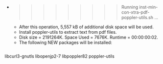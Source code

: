 * >>>>>>>>> Running inst-min-con-xtra-pdf-poppler-utils.sh ...
  * After this operation, 5,557 kB of additional disk space will be used.
  * Install poppler-utils to extract text from pdf files.
  * Disk size = 2191264K. Space Used = 7676K. Runtime = 00:00:00:02.
  * The following NEW packages will be installed:
  ```bash
libcurl3-gnutls libopenjp2-7 libpoppler82 poppler-utils
  ```
